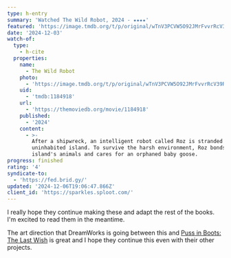 ```yaml
---
type: h-entry
summary: 'Watched The Wild Robot, 2024 - ★★★★'
featured: 'https://image.tmdb.org/t/p/original/wTnV3PCVW5O92JMrFvvrRcV39RU.jpg'
date: '2024-12-03'
watch-of:
  type:
    - h-cite
  properties:
    name:
      - The Wild Robot
    photo:
      - 'https://image.tmdb.org/t/p/original/wTnV3PCVW5O92JMrFvvrRcV39RU.jpg'
    uid:
      - 'tmdb:1184918'
    url:
      - 'https://themoviedb.org/movie/1184918'
    published:
      - '2024'
    content:
      - >-
        After a shipwreck, an intelligent robot called Roz is stranded on an
        uninhabited island. To survive the harsh environment, Roz bonds with the
        island's animals and cares for an orphaned baby goose.
progress: finished
rating: '4'
syndicate-to:
  - 'https://fed.brid.gy/'
updated: '2024-12-06T19:06:47.866Z'
client_id: 'https://sparkles.sploot.com/'
---
```

I really hope they continue making these and adapt the rest of the books. I'm excited to read them in the meantime.

The art direction that DreamWorks is going between this and [Puss in Boots: The Last Wish](https://www.benji.dog/watched/1677563688-puss-in-boots-the-last-wish-2022/) is great and I hope they continue this even with their other projects.
